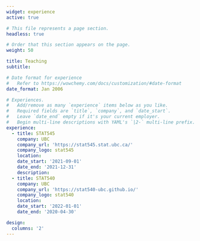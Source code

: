```yaml
---
widget: experience
active: true

# This file represents a page section.
headless: true

# Order that this section appears on the page.
weight: 50

title: Teaching
subtitle:

# Date format for experience
#   Refer to https://wowchemy.com/docs/customization/#date-format
date_format: Jan 2006

# Experiences.
#   Add/remove as many `experience` items below as you like.
#   Required fields are `title`, `company`, and `date_start`.
#   Leave `date_end` empty if it's your current employer.
#   Begin multi-line descriptions with YAML's `|2-` multi-line prefix.
experience:
  - title: STAT545
    company: UBC
    company_url: 'https://stat545.stat.ubc.ca/'
    company_logo: stat545
    location: 
    date_start: '2021-09-01'
    date_end: '2021-12-31'
    description: 
  - title: STAT540
    company: UBC
    company_url: 'https://stat540-ubc.github.io/'
    company_logo: stat540
    location: 
    date_start: '2022-01-01'
    date_end: '2020-04-30'

design:
  columns: '2'
---
```

